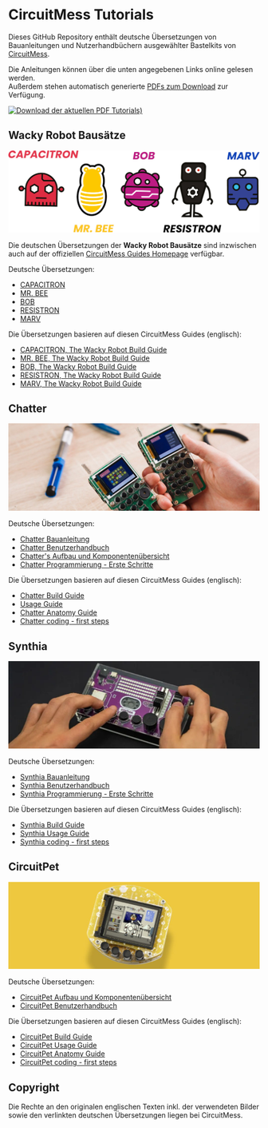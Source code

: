 # CircuitMess Tutorials

Dieses GitHub Repository enthält deutsche Übersetzungen von Bauanleitungen und Nutzerhandbüchern
ausgewählter Bastelkits von [CircuitMess](https://circuitmess.com/).

Die Anleitungen können über die unten angegebenen Links online gelesen werden.  
Außerdem stehen automatisch generierte [PDFs zum Download](https://github.com/ramdacxp/circuitmess-tutorials/releases) zur Verfügung.

[![Download der aktuellen PDF Tutorials)](https://img.shields.io/github/v/release/ramdacxp/circuitmess-tutorials?color=%2300cc00&label=PDF%20Tutorials&style=plastic)](https://github.com/ramdacxp/circuitmess-tutorials/releases/latest)

## Wacky Robot Bausätze

![Alle verrückten Roboter](images/robots.jpg)

Die deutschen Übersetzungen der **Wacky Robot Bausätze** sind inzwischen auch auf der offiziellen [CircuitMess Guides Homepage](https://learn.circuitmess.com/resources/guides) verfügbar.

Deutsche Übersetzungen:

* [CAPACITRON](tutorials/robots/capacitron/README.md)
* [MR. BEE](tutorials/robots/bee/README.md)
* [BOB](tutorials/robots/bob/README.md)
* [RESISTRON](tutorials/robots/resistron/README.md)
* [MARV](tutorials/robots/marv/README.md)

Die Übersetzungen basieren auf diesen CircuitMess Guides (englisch):

* [CAPACITRON, The Wacky Robot Build Guide](https://learn.circuitmess.com/resources/guides/en/capacitron-build-guide)
* [MR. BEE, The Wacky Robot Build Guide](https://learn.circuitmess.com/resources/guides/en/mrbee-build-guide)
* [BOB, The Wacky Robot Build Guide](https://learn.circuitmess.com/resources/guides/en/bob-build-guide)
* [RESISTRON, The Wacky Robot Build Guide](https://learn.circuitmess.com/resources/guides/en/resistron-build-guide)
* [MARV, The Wacky Robot Build Guide](https://learn.circuitmess.com/resources/guides/en/marv-build-guide)

## Chatter

![Chatter](images/chatter.jpg)

Deutsche Übersetzungen:

* [Chatter Bauanleitung](tutorials/chatter/build/README.md)
* [Chatter Benutzerhandbuch](tutorials/chatter/usage/README.md)
* [Chatter's Aufbau und Komponentenübersicht](tutorials/chatter/anatomy/README.md)
* [Chatter Programmierung - Erste Schritte](tutorials/chatter/coding/README.md)

Die Übersetzungen basieren auf diesen CircuitMess Guides (englisch):

* [Chatter Build Guide](https://learn.circuitmess.com/resources/guides/en/chatter-build-guide)
* [Usage Guide](https://learn.circuitmess.com/resources/guides/en/chatter-usage-guide)
* [Chatter Anatomy Guide](https://learn.circuitmess.com/resources/guides/en/chatter-anatomy-guide)
* [Chatter coding - first steps](https://learn.circuitmess.com/resources/guides/en/chatter-coding)

## Synthia

![Chatter](images/synthia.jpg)

Deutsche Übersetzungen:

* [Synthia Bauanleitung](tutorials/synthia/build/README.md)
* [Synthia Benutzerhandbuch](tutorials/synthia/usage/README.md)
* [Synthia Programmierung - Erste Schritte](tutorials/synthia/coding/README.md)

Die Übersetzungen basieren auf diesen CircuitMess Guides (englisch):

* [Synthia Build Guide](https://learn.circuitmess.com/resources/guides/en/synthia-build-guide/)
* [Synthia Usage Guide](https://learn.circuitmess.com/resources/guides/en/synthia-usage-guide)
* [Synthia coding - first steps](https://learn.circuitmess.com/resources/guides/en/synthia-coding-guide)

## CircuitPet

![CircuitPet](images/pet.jpg)

Deutsche Übersetzungen:

* [CircuitPet Aufbau und Komponentenübersicht](tutorials/circuitpet/anatomy/README.md)
* [CircuitPet Benutzerhandbuch](tutorials/circuitpet/usage/README.md)

Die Übersetzungen basieren auf diesen CircuitMess Guides (englisch):

* [CircuitPet Build Guide](https://learn.circuitmess.com/resources/guides/en/circuitpet-build-guide)
* [CircuitPet Usage Guide](https://learn.circuitmess.com/resources/guides/en/circuitpet-usage-guide)
* [CircuitPet Anatomy Guide](https://learn.circuitmess.com/resources/guides/en/circuitpet-anatomy-guide)
* [CircuitPet coding - first steps](https://learn.circuitmess.com/resources/guides/en/circuitpet-coding-guide)

## Copyright

Die Rechte an den originalen englischen Texten inkl. der verwendeten Bilder
sowie den verlinkten deutschen Übersetzungen liegen bei CircuitMess.
